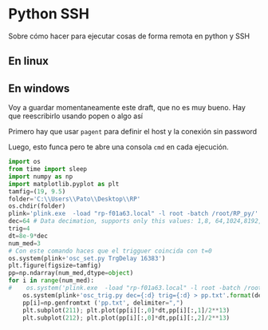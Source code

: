 # Python SSH

Sobre cómo hacer para ejecutar cosas de forma remota en python y SSH


## En linux


## En windows

Voy a guardar momentaneamente este draft, que no es muy bueno. Hay que reescribirlo
usando popen o algo así

Primero hay que usar `pagent` para definir el host y la conexión sin password

Luego, esto funca pero te abre una consola `cmd` en cada ejecución.


```python
import os
from time import sleep
import numpy as np
import matplotlib.pyplot as plt
tamfig=(19, 9.5)
folder='C:\\Users\\Pato\\Desktop\\RP'
os.chdir(folder)
plink='plink.exe  -load "rp-f01a63.local" -l root -batch /root/RP_py/'
dec=64 # Data decimation, supports only this values: 1,8, 64,1024,8192,65536
trig=4
dt=8e-9*dec
num_med=3
# Con este comando haces que el trigguer coincida con t=0
os.system(plink+'osc_set.py TrgDelay 16383')
plt.figure(figsize=tamfig)
pp=np.ndarray(num_med,dtype=object)
for i in range(num_med):
#    os.system('plink.exe  -load "rp-f01a63.local" -l root -batch /root/RP_py/osc_trig.py dec=8 trig=6 > pp.txt')
    os.system(plink+'osc_trig.py dec={:d} trig={:d} > pp.txt'.format(dec,trig))
    pp[i]=np.genfromtxt ('pp.txt', delimiter=",")
    plt.subplot(211); plt.plot(pp[i][:,0]*dt,pp[i][:,1]/2**13)
    plt.subplot(212); plt.plot(pp[i][:,0]*dt,pp[i][:,2]/2**13)
```
